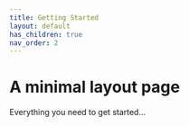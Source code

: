 ```yaml
---
title: Getting Started
layout: default
has_children: true
nav_order: 2
---
```


# A minimal layout page

Everything you need to get started...